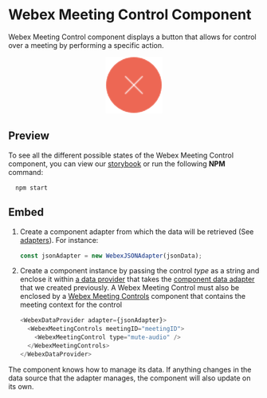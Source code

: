 # Webex Meeting Control Component

Webex Meeting Control component displays a button that allows for control over a meeting by performing a specific action.

<p align="center">
  <img src="./WebexMeetingControl.png" alt="Default Webex Meeting Control" />
</p>

## Preview

To see all the different possible states of the Webex Meeting Control component,
you can view our [storybook](https://webex.github.io/components/?path=/story/webex-meeting-control--text)
or run the following **NPM** command:

```shell
  npm start
```

## Embed

1. Create a component adapter from which the data will be retrieved (See [adapters](../../adapters)). For instance:

    ```js
    const jsonAdapter = new WebexJSONAdapter(jsonData);
    ```

2. Create a component instance by passing the control _type_ as a string and
enclose it within [a data provider](../WebexDataProvider/WebexDataProvider.js)
that takes the [component data adapter](../../adapters/WebexJSONAdapter.js) that we created previously.
A Webex Meeting Control must also be enclosed by a [Webex Meeting Controls](./WebexMeetingControls.js) component that contains the
meeting context for the control

    ```js
    <WebexDataProvider adapter={jsonAdapter}>
      <WebexMeetingControls meetingID="meetingID">
        <WebexMeetingControl type="mute-audio" />
      </WebexMeetingControls>
    </WebexDataProvider>
    ```

The component knows how to manage its data. If anything changes in the data source that the adapter manages, the component will also update on its own.
